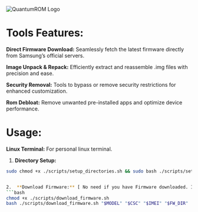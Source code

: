 ![QuantumROM Logo](QuantumROM/logo/QuantumROM.jpg)

# Tools Features:
**Direct Firmware Download:**
Seamlessly fetch the latest firmware directly from Samsung’s official servers.

**Image Unpack & Repack:**
 Efficiently extract and reassemble .img files with precision and ease.

**Security Removal:**
Tools to bypass or remove security restrictions for enhanced customization.

**Rom Debloat:**
Remove unwanted pre-installed apps and optimize device performance.

# Usage: #
**Linux Terminal:**
For personal linux terminal.

1.  **Directory Setup:**
```bash
sudo chmod +x ./scripts/setup_directories.sh && sudo bash ./scripts/setup_directories.sh```


2.  **Download Firmware:** [ No need if you have Firmware downloaded. If have already the firmware zip then put the firmware zip in fw_download folder ]
```bash
chmod +x ./scripts/download_firmware.sh
bash ./scripts/download_firmware.sh "$MODEL" "$CSC" "$IMEI" "$FW_DIR"

